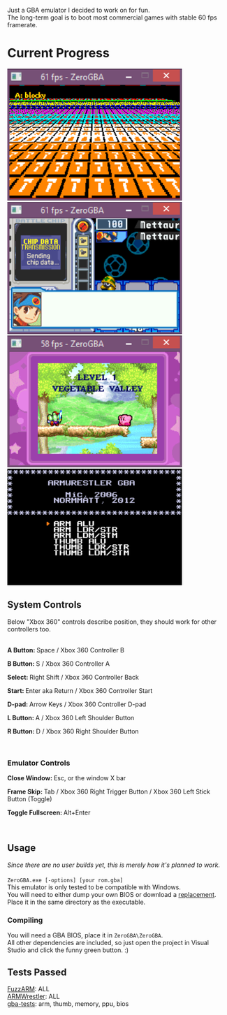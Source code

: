 Just a GBA emulator I decided to work on for fun.<br>
The long-term goal is to boot most commercial games with stable 60 fps framerate.<br>
<h1>Current Progress</h1>
<img src="/ZeroGBA/non-code/screenshots/m7Demo.gif" width="400">
<img src="/ZeroGBA/non-code/screenshots/mmbn.gif" width="400">
<img src="/ZeroGBA/non-code/screenshots/kirby.gif" width="400">
<img src="/ZeroGBA/non-code/screenshots/armwrestler pass.gif" width="400">
<h2>System Controls</h2>
Below "Xbox 360" controls describe position, they should work for other controllers too.<br><br>
<p><b>A Button: </b>Space / Xbox 360 Controller B</p>
<p><b>B Button: </b>S / Xbox 360 Controller A</p>
<p><b>Select: </b>Right Shift / Xbox 360 Controller Back</p>
<p><b>Start: </b>Enter aka Return / Xbox 360 Controller Start</p>
<p><b>D-pad: </b>Arrow Keys / Xbox 360 Controller D-pad</p>
<p><b>L Button: </b>A / Xbox 360 Left Shoulder Button</p>
<p><b>R Button: </b>D / Xbox 360 Right Shoulder Button</p><br>
<h3>Emulator Controls</h3>
<p><b>Close Window: </b>Esc, or the window X bar</p>
<p><b>Frame Skip: </b>Tab / Xbox 360 Right Trigger Button / Xbox 360 Left Stick Button (Toggle)</p>
<p><b>Toggle Fullscreen: </b>Alt+Enter</p><br>
<h2>Usage</h2>
<i>Since there are no user builds yet, this is merely how it's planned to work.</i><br><br>
<code>ZeroGBA.exe [-options] [your rom.gba]</code><br>
This emulator is only tested to be compatible with Windows.<br>
You will need to either dump your own BIOS or download a <a href="https://github.com/Nebuleon/ReGBA/blob/master/bios/gba_bios.bin">replacement</a>.<br>
Place it in the same directory as the executable.<br>
<h3>Compiling</h3>
You will need a GBA BIOS, place it in <code>ZeroGBA\ZeroGBA</code>.<br>
All other dependencies are included, so just open the project in Visual Studio and click the funny green button.  :)<br>
<h2>Tests Passed</h2>
<a href="https://github.com/DenSinH/FuzzARM">FuzzARM</a>: ALL<br>
<a href="https://github.com/destoer/armwrestler-gba-fixed">ARMWrestler</a>: ALL<br>
<a href="https://github.com/jsmolka/gba-tests">gba-tests</a>: arm, thumb, memory, ppu, bios<br>

